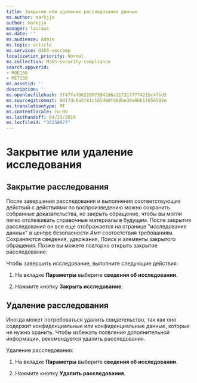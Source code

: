 ```yaml
---
title: Закрытие или удаление расследования данных
ms.author: markjjo
author: markjjo
manager: laurawi
ms.date: ''
ms.audience: Admin
ms.topic: article
ms.service: O365-seccomp
localization_priority: Normal
ms.collection: M365-security-compliance
search.appverid:
- MOE150
- MET150
ms.assetid: ''
description: ''
ms.openlocfilehash: 3f47fa706220973942d6a11731f77f421bc4fbd3
ms.sourcegitcommit: 0017dc6a5f81c165d9dfd88be39a6bb17856582e
ms.translationtype: MT
ms.contentlocale: ru-RU
ms.lasthandoff: 04/23/2019
ms.locfileid: "32258977"
---
```

# <a name="close-or-delete-an-investigation"></a>Закрытие или удаление исследования

## <a name="close-an-investigation"></a>Закрытие расследования

 После завершения расследования и выполнения соответствующих действий с действиями по воспроизведению можно сохранить собранные доказательства, но закрыть обращение, чтобы вы могли легко отслеживать справочные материалы в будущем. После закрытия расследования он все еще отображается на странице "исследование данных" в центре безопасности _Амп_ соответствия требованиям. Сохраняются сведения, удержания, Поиск и элементы закрытого обращения. Позже вы можете повторно открыть закрытое расследование.

Чтобы завершить исследование, выполните следующие действия:

1. На вкладке **Параметры** выберите **сведения об исследовании**.

2. Нажмите кнопку **Закрыть исследование**. 


## <a name="delete-an-investigation"></a>Удаление расследования

Иногда может потребоваться удалить свидетельство, так как оно содержит конфиденциальные или конфиденциальные данные, которые не нужно хранить. Чтобы избежать появления дополнительной информации, рекомендуется удалить расследования.

Удаление расследования:

1. На вкладке **Параметры** выберите **сведения об исследовании**.

2. Нажмите кнопку **Удалить расследования**. 